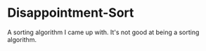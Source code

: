 # Disappointment-Sort
A sorting algorithm I came up with. It's not good at being a sorting algorithm.
